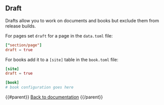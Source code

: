 ## Draft

Drafts allow you to work on documents and books but exclude them from release builds.

For pages set `draft` for a page in the `data.toml` file:

```toml
["section/page"]
draft = true
```

For books add it to a `[site]` table in the `book.toml` file:

```toml
[site]
draft = true

[book]
# book configuration goes here
```

{{#parent}}
[Back to documentation]({{href}})
{{/parent}}
